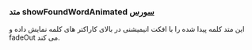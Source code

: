 <h3>
متد showFoundWordAnimated
<a class="ext-link" href="classes_Tetris_TetrisGame.js.html#line128">سورس</a>
</h3>

این متد کلمه پیدا شده را با افکت انیمیشنی در بالای کاراکتر های کلمه نمایش داده و fadeOut می کند.
